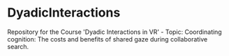 # DyadicInteractions
Repository for the Course 'Dyadic Interactions in VR' - Topic: Coordinating cognition: The costs and benefits of shared gaze during collaborative search.
